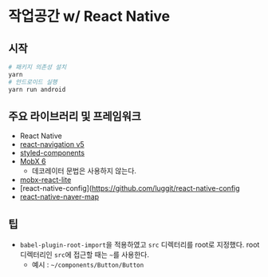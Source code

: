 # 작업공간 w/ React Native

## 시작

```bash
# 패키지 의존성 설치
yarn
# 안드로이드 실행
yarn run android
```

## 주요 라이브러리 및 프레임워크

- React Native
- [react-navigation v5](https://github.com/react-navigation)
- [styled-components](https://github.com/styled-components/styled-components)
- [MobX 6](https://github.com/mobxjs/mobx)
  - 데코레이터 문법은 사용하지 않는다.
- [mobx-react-lite](https://github.com/mobxjs/mobx/tree/main/packages/mobx-react-lite)
- [react-native-config](https://github.com/luggit/react-native-config
- [react-native-naver-map](https://github.com/QuadFlask/react-native-naver-map)

## 팁

- `babel-plugin-root-import`을 적용하였고 `src` 디렉터리를 root로 지정했다. root 디렉터리인 `src`에 접근할 때는 `~`를 사용한다.
  - 예시 : `~/components/Button/Button`
